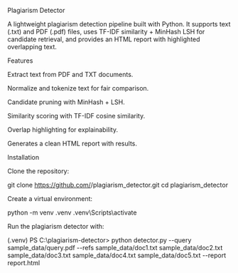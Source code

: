 Plagiarism Detector

A lightweight plagiarism detection pipeline built with Python.
It supports text (.txt) and PDF (.pdf) files, uses TF-IDF similarity + MinHash LSH for candidate retrieval, and provides an HTML report with highlighted overlapping text.

Features

Extract text from PDF and TXT documents.

Normalize and tokenize text for fair comparison.

Candidate pruning with MinHash + LSH.

Similarity scoring with TF-IDF cosine similarity.

Overlap highlighting for explainability.

Generates a clean HTML report with results.

Installation

Clone the repository:

git clone https://github.com/<your-username>/plagiarism_detector.git
cd plagiarism_detector


Create a virtual environment:

python -m venv .venv
.venv\Scripts\activate   


Run the plagiarism detector with:

(.venv) PS C:\plagiarism-detector> python detector.py --query sample_data/query.pdf --refs sample_data/doc1.txt sample_data/doc2.txt sample_data/doc3.txt sample_data/doc4.txt sample_data/doc5.txt --report report.html


